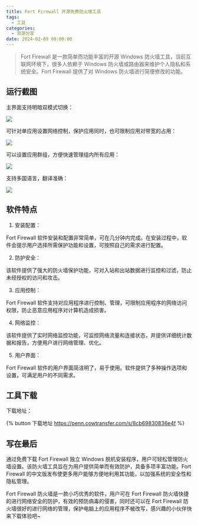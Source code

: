 ```yaml
---
title: Fort Firewall 开源免费防火墙工具
tags:
  - 工具
categories:
  - 资源分享
date: 2024-02-09 00:00:00
---
```


> Fort Firewall 是一款简单而功能丰富的开源 Windows 防火墙工具，当前互联网环境下，很多人依赖于 Windows 防火墙或路由器来维护个人隐私和系统安全。Fort Firewall 提供了对 Windows 防火墙进行简便修改的功能。

<!-- more -->

## 运行截图

主界面支持明暗双模式切换：

![](https://cdn.dusays.com/2024/02/675-1.jpg)

可针对单应用设置网络控制，保护应用同时，也可限制应用对带宽的占用：

![](https://cdn.dusays.com/2024/02/675-2.jpg)

可以设置应用群组，方便快速管理组内所有应用：

![](https://cdn.dusays.com/2024/02/675-3.jpg)

支持多国语言，翻译准确：

![](https://cdn.dusays.com/2024/02/675-4.jpg)

## 软件特点

1. 安装配置：

Fort Firewall 软件安装和配置非常简单，可在几分钟内完成。在安装过程中，软件会提示用户选择所需保护功能和设置，可按照自己的需求进行配置。

2. 防护安全：

该软件提供了强大的防火墙保护功能，可对入站和出站数据进行监控和过滤，防止未经授权的访问和攻击。

3. 应用控制：

Fort Firewall 软件支持对应用程序进行控制、管理，可限制应用程序的网络访问权限，防止恶意应用程序对计算机造成损害。

4. 网络监控：

该软件提供了实时网络监控功能，可监控网络流量和连接状态，并提供详细统计数据和报告，方便用户进行网络管理、优化。

5. 用户界面：

Fort Firewall 软件的用户界面简洁明了，易于使用。软件提供了多种操作选项和设置，可满足用户的不同需求。

## 工具下载

下载地址：

{% button 下载地址 https://penn.cowtransfer.com/s/8cb69830836e4f %}

## 写在最后

通过免费下载 Fort Firewall 独立 Windows 脱机安装程序，用户可轻松管理防火墙设置。该防火墙工具旨在为用户提供简单而有效防护，具备多项丰富功能。Fort Firewall 的中文版发布使更多用户能够方便地利用其功能，以加强系统的安全性和隐私管理。

Fort Firewall 防火墙是一款小巧优秀的软件，用户可在 Fort Firewall 防火墙快捷的进行网络安全的防护，有效的预防病毒的侵害，同时还可以在 Fort Firewall 防火墙很好的进行网络的管理，保护电脑上的应用程序不被改写，感兴趣的小伙伴快来下载体验吧~